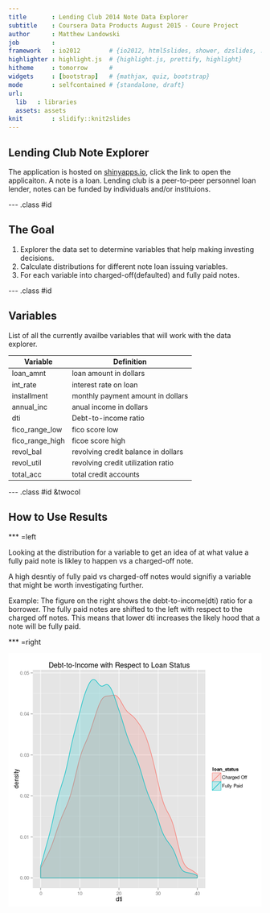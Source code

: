 ```yaml
---
title       : Lending Club 2014 Note Data Explorer
subtitle    : Coursera Data Products August 2015 - Coure Project
author      : Matthew Landowski
job         : 
framework   : io2012        # {io2012, html5slides, shower, dzslides, ...}
highlighter : highlight.js  # {highlight.js, prettify, highlight}
hitheme     : tomorrow      # 
widgets     : [bootstrap]   # {mathjax, quiz, bootstrap}
mode        : selfcontained # {standalone, draft}
url:
  lib   : libraries
  assets: assets
knit        : slidify::knit2slides
---
```


## Lending Club Note Explorer ##

The application is hosted on [shinyapps.io](https://washcycle.shinyapps.io/2014_lending_club_note_explorer), click the link to open the applicaiton. A note is a loan. Lending club is a peer-to-peer personnel loan lender, notes can be funded by individuals and/or instituions.

--- .class #id 

## The Goal ##
1. Explorer the data set to determine variables that help making investing decisions.
2. Calculate distributions for different note loan issuing variables.
3. For each variable into charged-off(defaulted) and fully paid notes.

--- .class #id 

## Variables ##

List of all the currently availbe variables that will work with the data explorer.

| Variable | Definition |
| -------- | ---------- |
| loan_amnt | loan amount in dollars |
| int_rate | interest rate on loan |
| installment | monthly payment amount in dollars |
| annual_inc | anual income in dollars |
| dti | Debt-to-income ratio |
| fico_range_low | fico score low |
| fico_range_high | ficoe score high |
| revol_bal | revolving credit balance in dollars |
| revol_util | revolving credit utilization ratio |
| total_acc | total credit accounts |

--- .class #id &twocol

## How to Use Results ##

*** =left

Looking at the distribution for a variable to get an idea of at what value a fully paid note is likley to happen vs a charged-off note.

A high desntiy of fully paid vs charged-off notes would signifiy a variable that might be worth investigating further. 

Example: The figure on the right shows the debt-to-income(dti) ratio for a borrower. The fully paid notes are shifted to the left with respect to the charged off notes. This means that lower dti increases the likely hood that a note will be fully paid.

*** =right

![plot of chunk unnamed-chunk-1](assets/fig/unnamed-chunk-1-1.png) 
